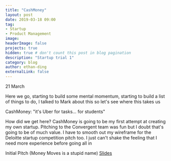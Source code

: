 ```yaml
---
title: "CashMoney"
layout: post
date: 2019-03-18 09:00
tag:
- Startup
- Product Management 
image:
headerImage: false
projects: true
hidden: true # don't count this post in blog pagination
description: "Startup trial 1"
category: blog
author: ethan-ding
externalLink: false
---
```


21 March

Here we go, starting to build some mental momentum, starting to build a list of things to do, I talked to Mark about this so let's see where this takes us

CashMoney: "it's Uber for tasks... for students"

How did we get here? CashMoney is going to be my first attempt at creating my own startup. Pitching to the Convergent team was fun but I doubt that's going to be of much value. I have to smooth out my wireframe for the Deloitte startup competition pitch too. I just can't shake the feeling that I need more experience before going all in

Initial Pitch (Money Moves is a stupid name) [Slides](https://docs.google.com/presentation/d/1sUINtg3rSvm77jKlQES9pM_1cCDR3D0BmBC6wgd0Qrs/edit?usp=sharing)
